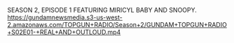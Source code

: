 SEASON 2, EPISODE 1 FEATURING MIRICYL BABY AND SNOOPY.
https://gundamnewsmedia.s3-us-west-2.amazonaws.com/TOPGUN+RADIO/Season+2/GUNDAM+TOPGUN+RADIO+S02E01-+REAL+AND+OUTLOUD.mp4
